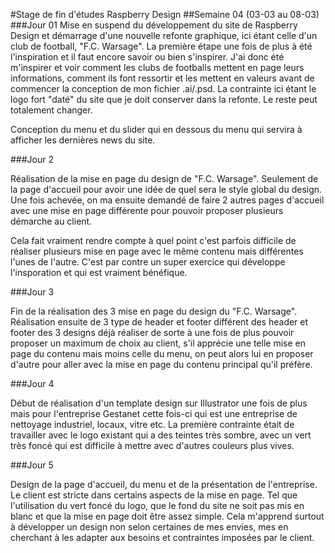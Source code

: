 #Stage de fin d'études Raspberry Design
##Semaine 04 (03-03 au 08-03)
###Jour 01
Mise en suspend du développement du site de Raspberry Design et démarrage d'une nouvelle refonte graphique, ici étant celle d'un club de football, "F.C. Warsage". La première étape une fois de plus à été l'inspiration et il faut encore savoir ou bien s'inspirer. J'ai donc été m'inspirer et voir comment les clubs de footballs mettent en page leurs informations, comment ils font ressortir et les mettent en valeurs avant de commencer la conception de mon fichier .ai/.psd.
La contrainte ici étant le logo fort "daté" du site que je doit conserver dans la refonte. Le reste peut totalement changer.

Conception du menu et du slider qui en dessous du menu qui servira à afficher les dernières news du site.

###Jour 2

Réalisation de la mise en page du design de "F.C. Warsage". Seulement de la page d'accueil pour avoir une idée de quel sera le style global du design. Une fois achevée, on ma ensuite demandé de faire 2 autres pages d'accueil avec une mise en page différente pour pouvoir proposer plusieurs démarche au client.

Cela fait vraiment rendre compte à quel point c'est parfois difficile de réaliser plusieurs mise en page avec le même contenu mais différentes l'unes de l'autre. C'est par contre un super exercice qui développe l'insporation et qui est vraiment bénéfique.

###Jour 3

Fin de la réalisation des 3 mise en page du design du "F.C. Warsage". Réalisation ensuite de 3 type de header et footer différent des header et footer des 3 designs déjà réaliser de sorte à une fois de plus pouvoir proposer un maximum de choix au client, s'il apprécie une telle mise en page du contenu mais moins celle du menu, on peut alors lui en proposer d'autre pour aller avec la mise en page du contenu principal qu'il préfère.

###Jour 4

Début de réalisation d'un template design sur Illustrator une fois de plus mais pour l'entreprise Gestanet cette fois-ci qui est une entreprise de nettoyage industriel, locaux, vitre etc. La première contrainte était de travailler avec le logo existant qui a des teintes très sombre, avec un vert très foncé qui est difficile à mettre avec d'autres couleurs plus vives.

###Jour 5

Design de la page d'accueil, du menu et de la présentation de l'entreprise. Le client est stricte dans certains aspects de la mise en page. Tel que l'utilisation du vert foncé du logo, que le fond du site ne soit pas mis en blanc et que la mise en page doit être assez simple. Cela m'apprend surtout à développer un design non selon certaines de mes envies, mes en cherchant à les adapter aux besoins et contraintes imposées par le client.
